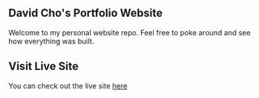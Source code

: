## David Cho's Portfolio Website

Welcome to my personal website repo.  Feel free to poke around and see how everything was built.  

## Visit Live Site

You can check out the live site [here](https://devcho.com/)